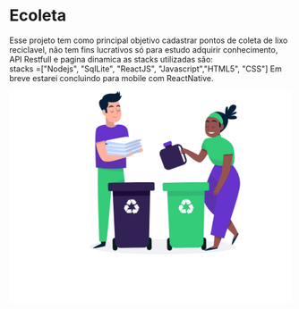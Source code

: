 # Ecoleta





Esse projeto tem como principal objetivo cadastrar pontos de coleta de lixo reciclavel, não tem fins lucrativos
só para estudo adquirir conhecimento, API Restfull e pagina dinamica
as stacks utilizadas são: <br>
stacks =["Nodejs", "SqlLite", "ReactJS", "Javascript","HTML5", "CSS"]
 Em breve estarei concluindo para mobile com ReactNative.



<img src ="https://raw.githubusercontent.com/Jolusofo/Ecoleta/5ea6f92961bb24c9a1813906498ecfb53fe25f33/web/src/assets/home-background.svg">
